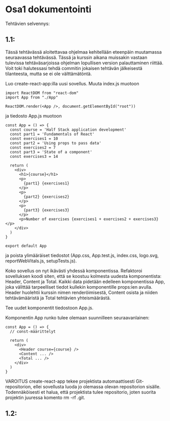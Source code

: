 # Osa1 dokumentointi

Tehtävien selvennys:

## 1.1:
Tässä tehtävässä aloitettavaa ohjelmaa kehitellään eteenpäin muutamassa seuraavassa tehtävässä. Tässä ja kurssin aikana muissakin vastaan tulevissa tehtäväsarjoissa ohjelman lopullisen version palauttaminen riittää. Voit toki halutessasi tehdä commitin jokaisen tehtävän jälkeisestä tilanteesta, mutta se ei ole välttämätöntä.

Luo create-react-app:illa uusi sovellus. Muuta index.js muotoon
```
import ReactDOM from "react-dom"
import App from "./App"

ReactDOM.render(<App />, document.getElementById("root"))
```

ja tiedosto App.js muotoon

```
const App = () => {
  const course = 'Half Stack application development'
  const part1 = 'Fundamentals of React'
  const exercises1 = 10
  const part2 = 'Using props to pass data'
  const exercises2 = 7
  const part3 = 'State of a component'
  const exercises3 = 14

  return (
    <div>
      <h1>{course}</h1>
      <p>
        {part1} {exercises1}
      </p>
      <p>
        {part2} {exercises2}
      </p>
      <p>
        {part3} {exercises3}
      </p>
      <p>Number of exercises {exercises1 + exercises2 + exercises3}</p>
    </div>
  )
}

export default App
```

ja poista ylimääräiset tiedostot (App.css, App.test.js, index.css, logo.svg, reportWebVitals.js, setupTests.js).

Koko sovellus on nyt ikävästi yhdessä komponentissa. Refaktoroi sovelluksen koodi siten, että se koostuu kolmesta uudesta komponentista: Header, Content ja Total. Kaikki data pidetään edelleen komponentissa App, joka välittää tarpeelliset tiedot kullekin komponentille props:ien avulla. Header huolehtii kurssin nimen renderöimisestä, Content osista ja niiden tehtävämääristä ja Total tehtävien yhteismäärästä.

Tee uudet komponentit tiedostoon App.js.

Komponentin App runko tulee olemaan suunnilleen seuraavanlainen:

```
const App = () => {
  // const-määrittelyt

  return (
    <div>
      <Header course={course} />
      <Content ... />
      <Total ... />
    </div>
  )
}
```

VAROITUS create-react-app tekee projektista automaattisesti Git-repositorion, ellei sovellusta luoda jo olemassa olevan repositorion sisälle. Todennäköisesti et halua, että projektista tulee repositorio, joten suorita projektin juuressa komento rm -rf .git.

## 1.2: